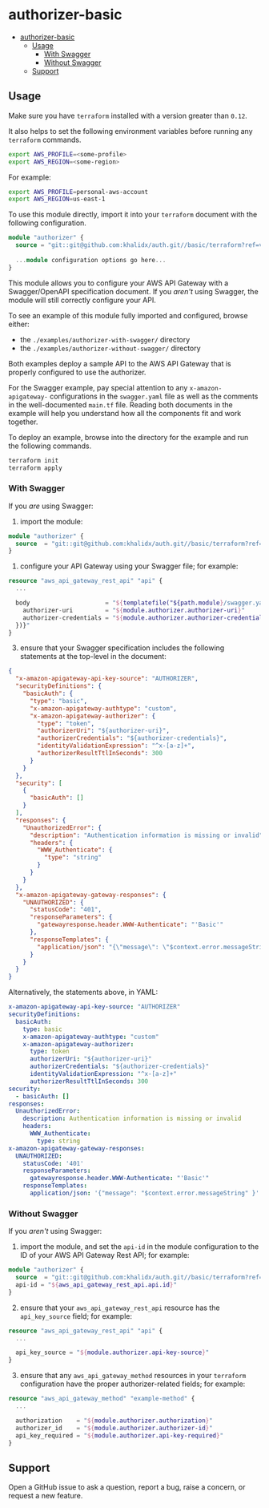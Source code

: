 # authorizer-basic

- [authorizer-basic](#authorizer-basic)
  - [Usage](#usage)
    - [With Swagger](#with-swagger)
    - [Without Swagger](#without-swagger)
  - [Support](#support)

## Usage

Make sure you have `terraform` installed with a version greater than `0.12`.

It also helps to set the following environment variables before running any `terraform` commands.

```sh
export AWS_PROFILE=<some-profile>
export AWS_REGION=<some-region>
```

For example:

```sh
export AWS_PROFILE=personal-aws-account
export AWS_REGION=us-east-1
```

To use this module directly, import it into your `terraform` document with the following configuration.

```terraform
module "authorizer" {
  source = "git::git@github.com:khalidx/auth.git//basic/terraform?ref=v1.0.0"
  
  ...module configuration options go here...
}
```

This module allows you to configure your AWS API Gateway with a Swagger/OpenAPI specification document. If you *aren't* using Swagger, the module will still correctly configure your API.

To see an example of this module fully imported and configured, browse either:

- the `./examples/authorizer-with-swagger/` directory
- the `./examples/authorizer-without-swagger/` directory

Both examples deploy a sample API to the AWS API Gateway that is properly configured to use the authorizer.

For the Swagger example, pay special attention to any `x-amazon-apigateway-` configurations in the `swagger.yaml` file as well as the comments in the well-documented `main.tf` file. Reading both documents in the example will help you understand how all the components fit and work together.

To deploy an example, browse into the directory for the example and run the following commands.

```sh
terraform init
terraform apply
```

### With Swagger

If you *are* using Swagger:

1. import the module:

```terraform
module "authorizer" {
  source  = "git::git@github.com:khalidx/auth.git//basic/terraform?ref=v1.0.0"
}
```

1. configure your API Gateway using your Swagger file; for example:

```terraform
resource "aws_api_gateway_rest_api" "api" {
  ...

  body                     = "${templatefile("${path.module}/swagger.yaml", {
    authorizer-uri         = "${module.authorizer.authorizer-uri}"
    authorizer-credentials = "${module.authorizer.authorizer-credentials}"
  })}"
}
```
   
3. ensure that your Swagger specification includes the following statements at the top-level in the document:

```json
{
  "x-amazon-apigateway-api-key-source": "AUTHORIZER",
  "securityDefinitions": {
    "basicAuth": {
      "type": "basic",
      "x-amazon-apigateway-authtype": "custom",
      "x-amazon-apigateway-authorizer": {
        "type": "token",
        "authorizerUri": "${authorizer-uri}",
        "authorizerCredentials": "${authorizer-credentials}",
        "identityValidationExpression": "^x-[a-z]+",
        "authorizerResultTtlInSeconds": 300
      }
    }
  },
  "security": [
    {
      "basicAuth": []
    }
  ],
  "responses": {
    "UnauthorizedError": {
      "description": "Authentication information is missing or invalid",
      "headers": {
        "WWW_Authenticate": {
          "type": "string"
        }
      }
    }
  },
  "x-amazon-apigateway-gateway-responses": {
    "UNAUTHORIZED": {
      "statusCode": "401",
      "responseParameters": {
        "gatewayresponse.header.WWW-Authenticate": "'Basic'"
      },
      "responseTemplates": {
        "application/json": "{\"message\": \"$context.error.messageString\" }"
      }
    }
  }
}
```

Alternatively, the statements above, in YAML:

```yaml
x-amazon-apigateway-api-key-source: "AUTHORIZER"
securityDefinitions:
  basicAuth:
    type: basic
    x-amazon-apigateway-authtype: "custom"
    x-amazon-apigateway-authorizer:
      type: token
      authorizerUri: "${authorizer-uri}"
      authorizerCredentials: "${authorizer-credentials}"
      identityValidationExpression: "^x-[a-z]+"
      authorizerResultTtlInSeconds: 300
security:
  - basicAuth: []
responses:
  UnauthorizedError:
    description: Authentication information is missing or invalid
    headers:
      WWW_Authenticate:
        type: string
x-amazon-apigateway-gateway-responses:
  UNAUTHORIZED:
    statusCode: '401'
    responseParameters:
      gatewayresponse.header.WWW-Authenticate: "'Basic'"
    responseTemplates:
      application/json: '{"message": "$context.error.messageString" }'
```

### Without Swagger

If you *aren't* using Swagger:

1. import the module, and set the `api-id` in the module configuration to the ID of your AWS API Gateway Rest API; for example:

```terraform
module "authorizer" {
  source  = "git::git@github.com:khalidx/auth.git//basic/terraform?ref=v1.0.0"
  api-id = "${aws_api_gateway_rest_api.api.id}"
}
```

2. ensure that your `aws_api_gateway_rest_api` resource has the `api_key_source` field; for example:

```terraform
resource "aws_api_gateway_rest_api" "api" {
  ...

  api_key_source = "${module.authorizer.api-key-source}"
}
```

3. ensure that any `aws_api_gateway_method` resources in your `terraform` configuration have the proper authorizer-related fields; for example:

```terraform
resource "aws_api_gateway_method" "example-method" {
  ...

  authorization    = "${module.authorizer.authorization}"
  authorizer_id    = "${module.authorizer.authorizer-id}"
  api_key_required = "${module.authorizer.api-key-required}"
}
```

## Support

Open a GitHub issue to ask a question, report a bug, raise a concern, or request a new feature.
